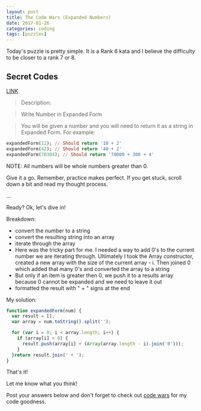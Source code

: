 ```yaml
---
layout: post
title: The Code Wars (Expanded Numbers)
date: 2017-01-26
categories: coding
tags: [puzzles]
---
```


Today's puzzle is pretty simple.  It is a Rank 6 kata and I believe the difficulty to be closer to a rank 7 or 8.

<!--more-->

## Secret Codes
[LINK](https://www.codewars.com/kata/5842df8ccbd22792a4000245)

> Description:

>Write Number in Expanded Form

>You will be given a number and you will need to return it as a string in Expanded Form. For example:

>
~~~ruby
expandedForm(12); // Should return '10 + 2'
expandedForm(42); // Should return '40 + 2'
expandedForm(70304); // Should return '70000 + 300 + 4'
~~~
NOTE: All numbers will be whole numbers greater than 0.

Give it a go. Remember, practice makes perfect.  If you get stuck, scroll down a bit and read my thought process.

...

Ready? Ok, let's dive in!

Breakdown:

* convert the number to a string
* convert the resulting string into an array
* iterate through the array
* Here was the tricky part for me.  I needed a way to add 0's to the current number we are iterating through.  Ultimately I took the Array constructor, created a new array with the size of the current array - i.  Then joined 0 which added that many 0's and converted the array to a string
* But only if an item is greater then 0, we push it to a results array because 0 cannot be expanded and we need to leave it out
* formatted the result with " + " signs at the end

My solution:

~~~javascript
function expandedForm(num) {
  var result = [];
  var array = num.toString().split('');

  for (var i = 0; i < array.length; i++) {
    if (array[i] > 0) {
      result.push(array[i] + (Array(array.length - i).join('0')));
    }
  }return result.join(' + ');
}
~~~

That's it!

Let me know what you think!

Post your answers below and don't forget to check out [code wars](http://www.codewars.com) for my code goodness.
